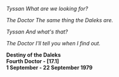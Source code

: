 _Tyssan_ _What are we looking for?_

_The Doctor_ _The same thing the Daleks are._

_Tyssan_ _And what's that?_

_The Doctor_ _I'll tell you when I find out._

**Destiny of the Daleks  
Fourth Doctor - [17.1]  
1 September - 22 September 1979**